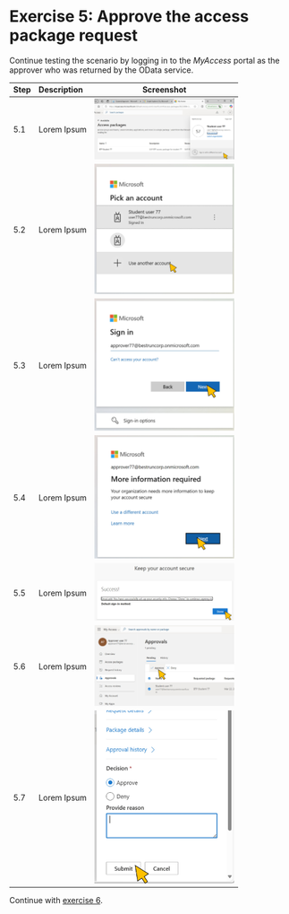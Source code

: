 # Exercise 5: Approve the access package request
Continue testing the scenario by logging in to the *MyAccess* portal as the approver who was returned by the OData service.

| Step   | Description     | Screenshot          |
| :----- | :-------------- | :-----------------: |
| 5.1    |Lorem Ipsum      |<a href="./img/5-1.jpg" target="_blank"><img src="./img/5-1.jpg" width="250"/></a>|
| 5.2    |Lorem Ipsum      |<a href="./img/5-2.jpg" target="_blank"><img src="./img/5-2.jpg" width="250"/></a>|
| 5.3    |Lorem Ipsum      |<a href="./img/5-3.jpg" target="_blank"><img src="./img/5-3.jpg" width="250"/></a>|
| 5.4    |Lorem Ipsum      |<a href="./img/5-4.jpg" target="_blank"><img src="./img/5-4.jpg" width="250"/></a>|
| 5.5    |Lorem Ipsum      |<a href="./img/5-5.jpg" target="_blank"><img src="./img/5-5.jpg" width="250"/></a>|
| 5.6    |Lorem Ipsum      |<a href="./img/5-6.jpg" target="_blank"><img src="./img/5-6.jpg" width="250"/></a>|
| 5.7    |Lorem Ipsum      |<a href="./img/5-7.jpg" target="_blank"><img src="./img/5-7.jpg" width="250"/></a>|

Continue with [exercise 6](../ex6/ex6.md).
